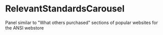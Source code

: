 # RelevantStandardsCarousel
Panel similar to "What others purchased" sections of popular websites for the ANSI webstore
